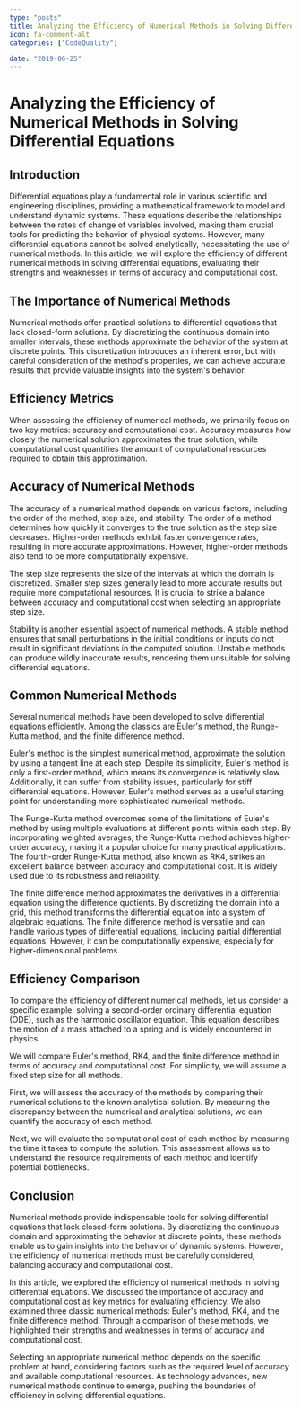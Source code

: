 ```yaml
---
type: "posts"
title: Analyzing the Efficiency of Numerical Methods in Solving Differential Equations
icon: fa-comment-alt
categories: ["CodeQuality"]

date: "2019-06-25"
---
```




# Analyzing the Efficiency of Numerical Methods in Solving Differential Equations

## Introduction

Differential equations play a fundamental role in various scientific and engineering disciplines, providing a mathematical framework to model and understand dynamic systems. These equations describe the relationships between the rates of change of variables involved, making them crucial tools for predicting the behavior of physical systems. However, many differential equations cannot be solved analytically, necessitating the use of numerical methods. In this article, we will explore the efficiency of different numerical methods in solving differential equations, evaluating their strengths and weaknesses in terms of accuracy and computational cost.

## The Importance of Numerical Methods

Numerical methods offer practical solutions to differential equations that lack closed-form solutions. By discretizing the continuous domain into smaller intervals, these methods approximate the behavior of the system at discrete points. This discretization introduces an inherent error, but with careful consideration of the method's properties, we can achieve accurate results that provide valuable insights into the system's behavior.

## Efficiency Metrics

When assessing the efficiency of numerical methods, we primarily focus on two key metrics: accuracy and computational cost. Accuracy measures how closely the numerical solution approximates the true solution, while computational cost quantifies the amount of computational resources required to obtain this approximation.

## Accuracy of Numerical Methods

The accuracy of a numerical method depends on various factors, including the order of the method, step size, and stability. The order of a method determines how quickly it converges to the true solution as the step size decreases. Higher-order methods exhibit faster convergence rates, resulting in more accurate approximations. However, higher-order methods also tend to be more computationally expensive.

The step size represents the size of the intervals at which the domain is discretized. Smaller step sizes generally lead to more accurate results but require more computational resources. It is crucial to strike a balance between accuracy and computational cost when selecting an appropriate step size.

Stability is another essential aspect of numerical methods. A stable method ensures that small perturbations in the initial conditions or inputs do not result in significant deviations in the computed solution. Unstable methods can produce wildly inaccurate results, rendering them unsuitable for solving differential equations.

## Common Numerical Methods

Several numerical methods have been developed to solve differential equations efficiently. Among the classics are Euler's method, the Runge-Kutta method, and the finite difference method.

Euler's method is the simplest numerical method, approximate the solution by using a tangent line at each step. Despite its simplicity, Euler's method is only a first-order method, which means its convergence is relatively slow. Additionally, it can suffer from stability issues, particularly for stiff differential equations. However, Euler's method serves as a useful starting point for understanding more sophisticated numerical methods.

The Runge-Kutta method overcomes some of the limitations of Euler's method by using multiple evaluations at different points within each step. By incorporating weighted averages, the Runge-Kutta method achieves higher-order accuracy, making it a popular choice for many practical applications. The fourth-order Runge-Kutta method, also known as RK4, strikes an excellent balance between accuracy and computational cost. It is widely used due to its robustness and reliability.

The finite difference method approximates the derivatives in a differential equation using the difference quotients. By discretizing the domain into a grid, this method transforms the differential equation into a system of algebraic equations. The finite difference method is versatile and can handle various types of differential equations, including partial differential equations. However, it can be computationally expensive, especially for higher-dimensional problems.

## Efficiency Comparison

To compare the efficiency of different numerical methods, let us consider a specific example: solving a second-order ordinary differential equation (ODE), such as the harmonic oscillator equation. This equation describes the motion of a mass attached to a spring and is widely encountered in physics.

We will compare Euler's method, RK4, and the finite difference method in terms of accuracy and computational cost. For simplicity, we will assume a fixed step size for all methods.

First, we will assess the accuracy of the methods by comparing their numerical solutions to the known analytical solution. By measuring the discrepancy between the numerical and analytical solutions, we can quantify the accuracy of each method.

Next, we will evaluate the computational cost of each method by measuring the time it takes to compute the solution. This assessment allows us to understand the resource requirements of each method and identify potential bottlenecks.

## Conclusion

Numerical methods provide indispensable tools for solving differential equations that lack closed-form solutions. By discretizing the continuous domain and approximating the behavior at discrete points, these methods enable us to gain insights into the behavior of dynamic systems. However, the efficiency of numerical methods must be carefully considered, balancing accuracy and computational cost.

In this article, we explored the efficiency of numerical methods in solving differential equations. We discussed the importance of accuracy and computational cost as key metrics for evaluating efficiency. We also examined three classic numerical methods: Euler's method, RK4, and the finite difference method. Through a comparison of these methods, we highlighted their strengths and weaknesses in terms of accuracy and computational cost.

Selecting an appropriate numerical method depends on the specific problem at hand, considering factors such as the required level of accuracy and available computational resources. As technology advances, new numerical methods continue to emerge, pushing the boundaries of efficiency in solving differential equations.